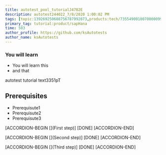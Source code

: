 ```yaml
---
title: autotest_pool_tutorialJ4702E
description: autotest244022_7/8/2020 1:00:02 PM
tags: [topic:139269250608756787992873,products:tech/73554900100700000996,tutorial:experience/advanced]
primary_tag: tutorial:product/sapHana
time: 503
author_profile: https://github.com/ksAutotests
author_name: ksAutotests
---
```

### You will learn
- You will learn this
- and that

autotest tutorial text3351pT

## Prerequisites
- Prerequisute1
- Prerequisute2
- Prerequisute3

[ACCORDION-BEGIN [](First step)]
[DONE]
[ACCORDION-END]

[ACCORDION-BEGIN [](Second step)]
[DONE]
[ACCORDION-END]

[ACCORDION-BEGIN [](Third step)]
[DONE]
[ACCORDION-END]

